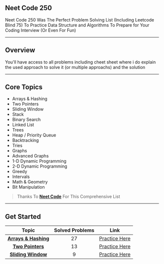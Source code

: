 ## Neet Code 250

Neet Code 250 Was The Perfect Problem Solving List (Including Leetcode Blind 75) To Practice Data Structure and Algorithms To Prepare for Your Coding Interview (Or Even For Fun)

___

## Overview

You'll have access to all problems including cheet sheet where i do explain the used approach to solve it (or multiple approachs) and the solution 

---
## Core Topics

* Arrays & Hashing
* Two Pointers
* Sliding Window
* Stack
* Binary Search
* Linked List
* Trees
* Heap / Priority Queue
* Backtracking
* Tries
* Graphs
* Advanced Graphs
* 1-D Dynamic Programming
* 2-D Dynamic Programming
* Greedy
* Intervals
* Math & Geometry
* Bit Manipulation
> Thanks To [**Neet Code**](https://www.neetcode.io) For This Comprehensive List

---
## Get Started

| Topic                | Solved Problems    | Link                                       |
|:--------------------:|:---------------:                   |:------------------------------------------:|
| [**Arrays & Hashing**](https://github.com/hamz1exact/ProblemSolving/tree/main/Arrays%20%26%20Hashing) | 27              | [Practice Here](https://neetcode.io/practice) |
| [**Two Pointers**](https://github.com/hamz1exact/ProblemSolving/tree/main/Two%20Pointers)     | 13              | [Practice Here](https://neetcode.io/practice) |
| [**Sliding Window**](https://github.com/hamz1exact/ProblemSolving/tree/main/03-%20Sliding%20Window)   | 9               | [Practice Here](https://neetcode.io/practice) |









